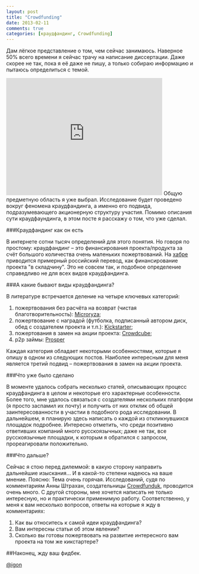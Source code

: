 ```yaml
---
layout: post
title: "Crowdfunding"
date: 2013-02-11 
comments: true
categories: [краудфандинг, Crowdfunding]
---
```



Дам лёгкое представление о том, чем сейчас занимаюсь. Наверное 50% всего времени я сейчас трачу на написание диссертации. Даже скорее не так, пока я её даже не пишу, а только собираю информацию и пытаюсь определиться с темой.

<!-- more -->

<iframe width="420" height="315" src="http://www.youtube.com/embed/0N7PjEZ3ZS0" frameborder="0" allowfullscreen></iframe>
Общую предметную область я уже выбрал. Исследование будет проведено вокруг феномена краудфандинга, а именно его подвида, подразумевающего акционерную структуру участия. Помимо описания сути краудфаундинга, в этом посте я расскажу о том, что уже сделал.

###Краудфандинг как он есть

В интернете сотни тысяч определений для этого понятия. Но говоря по простому: краудфандинг – это финансирования проекта/продукта за счёт большого количества очень маленьких пожертвований. На [хабре](http://habrahabr.ru/post/143353/) приводится примерный российский перевод, как финансирование проекта "в складчину". Это не совсем так, и подобное определение справедливо не для всех видов краудфандинга.

###А какие бывают виды краудфандинга?

В литературе встречается деление на четыре ключевых категорий:

1. пожертвования без расчёта на возврат (чистая благотворительность): [Microryza](https://www.microryza.com);
2. пожертвование с наградой (футболка, подписанный автором диск, обед с создателем проекта и т.п.): [Kickstarter](http://www.kickstarter.com);
3. пожертования в замен на акции проекта: [Crowdcube](http://www.crowdcube.com);
4. p2p займы: [Prosper](http://www.prosper.com)

Каждая категория обладает некоторыми особенностями, которые я опишу в одном из следующих постов. Наиболее интересным для меня является третий подвид – пожертвования в замен на акции проекта.

###Что уже было сделано

В моменте удалось собрать несколько статей, описывающих процесс краудфандинга в целом и некоторые его характерные особенности. Более того, мне удалось связаться с создателями нескольких платформ (я просто заспамил их почту) и получить от них отклик об общей заинтересованности в участии в подобного рода исследовании. В дальнейшем, я планирую здесь написать о каждой из откликнувшихся площадок подробнее. Интересно отметить, что среди позитивно ответивших компаний много русскоязычных; даже не так, все русскоязычные площадки, к которым я обратился с запросом, прореагировали положительно.

###Что дальше?

Сейчас я стою перед дилеммой: в какую сторону направить дальнейшие изыскания... И в какой-то степени надеюсь на ваше мнение. 
Поясню: Тема очень горячая. Исследований, судя по комментариям Анны Штрахан, создательницы [Crowdfunduk](http://crowdfunduk.org), проводится очень много. С другой стороны, мне хочется написать не только интересную, но и практически применимую работу.
Соответственно, у меня к вам несколько вопросов, ответы на которые я жду в комментариях:

1. Как вы относитесь к самой идеи краудфандинга?
2. Вам интересны статьи об этом явлении?
3. Сколько вы готовы пожертвовать на развитие интересного вам проекта на том же кикстартере?

##Наконец, жду ваш фидбек.

[@igon](https://twitter.com/igon "https://twitter.com/igon")